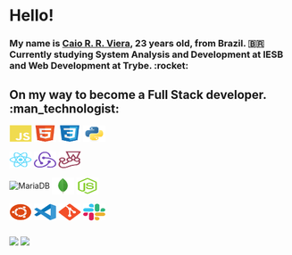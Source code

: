 <h1>Hello!</h1>
<h3 align="left"> My name is <strong><a href="https://www.linkedin.com/in/caiorrvieira/">Caio R. R. Viera</a></strong>, 23 years old, from <strong>Brazil</strong>. 🇧🇷<br> Currently studying <strong>System Analysis and Development</strong> at IESB and <strong>Web Development</strong> at Trybe. :rocket: </h3>
<h2> On my way to become a <strong>Full Stack</strong> developer. :man_technologist:</h2>

<div align="left">
  <img align="center" alt="JS" height="30" width="40" src="https://raw.githubusercontent.com/devicons/devicon/master/icons/javascript/javascript-plain.svg">
  <img align="center" alt="HTML" height="30" width="40" src="https://raw.githubusercontent.com/devicons/devicon/master/icons/html5/html5-original.svg">
  <img align="center" alt="CSS" height="30" width="40" src="https://raw.githubusercontent.com/devicons/devicon/master/icons/css3/css3-original.svg">
  <img align="center" alt="Python" height="30" width="40" src="https://raw.githubusercontent.com/devicons/devicon/master/icons/python/python-original.svg">
  <br>
  <br>
  <img align="center" alt="React" height="30" width="40" src="https://raw.githubusercontent.com/devicons/devicon/master/icons/react/react-original.svg">
  <img align="center" alt="Redux" height="30" width="40" src="https://raw.githubusercontent.com/devicons/devicon/master/icons/redux/redux-original.svg">
  <img align="center" alt="Jest" height="30" width="40" src="https://raw.githubusercontent.com/devicons/devicon/master/icons/jest/jest-plain.svg">
  <br>
  <br>
  <img align="center" alt="MariaDB" height="30" width="40" src="https://user-images.githubusercontent.com/84696473/132716998-aa92333e-9aac-4c0f-b03f-d93ff87b4458.png">
  <img align="center" alt="MongoDB" height="30" width="40" src="https://raw.githubusercontent.com/devicons/devicon/master/icons/mongodb/mongodb-original.svg">
  <img align="center" alt="NodeJS" height="30" width="40" src="https://raw.githubusercontent.com/devicons/devicon/master/icons/nodejs/nodejs-original.svg">
  <br>
  <br>
  <img align="center" alt="Ubuntu" height="30" width="40" src="https://raw.githubusercontent.com/devicons/devicon/master/icons/ubuntu/ubuntu-plain.svg">
  <img align="center" alt="vscode" height="30" width="40" src="https://raw.githubusercontent.com/devicons/devicon/master/icons/vscode/vscode-original.svg">
  <img align="center" alt="git" height="30" width="40" src="https://raw.githubusercontent.com/devicons/devicon/master/icons/git/git-plain.svg">
  <img align="center" alt="Slack" height="30" width="40" src="https://raw.githubusercontent.com/devicons/devicon/master/icons/slack/slack-original.svg">
</div>

##

<div style="vertical-align: middle">
  <img width="49.75%" src="https://github-readme-stats.vercel.app/api?username=CaioRobs&show_icons=true&include_all_commits=true&count_private=true&theme=midnight-purple"/>
  <img width="49.5%" src="https://github-readme-stats.vercel.app/api/top-langs/?username=CaioRobs&layout=compact&langs_count=7&theme=midnight-purple"/>
</div>
